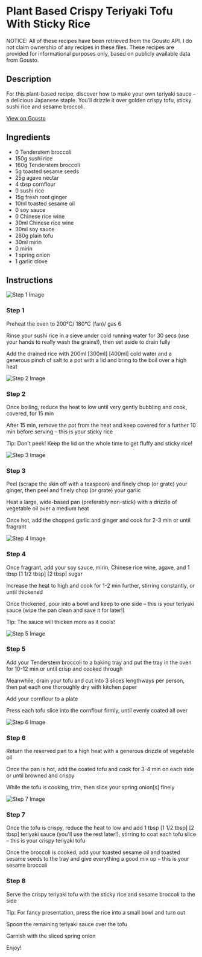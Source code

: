 # Plant Based Crispy Teriyaki Tofu With Sticky Rice

NOTICE: All of these recipes have been retrieved from the Gousto API. I do not claim ownership of any recipes in these files. These recipes are provided for informational purposes only, based on publicly available data from Gousto.

## Description

For this plant-based recipe, discover how to make your own teriyaki sauce – a delicious Japanese staple. You’ll drizzle it over golden crispy tofu, sticky sushi rice  and sesame broccoli. 

[View on Gousto](https://www.gousto.co.uk/recipes/cookbook/crispy-teriyaki-tofu-with-sticky-rice-sesame-edamame)

## Ingredients

- 0 Tenderstem broccoli
- 150g sushi rice
- 160g Tenderstem broccoli
- 5g toasted sesame seeds
- 25g agave nectar 
- 4 tbsp cornflour
- 0 sushi rice
- 15g fresh root ginger
- 10ml toasted sesame oil
- 0 soy sauce
- 0 Chinese rice wine
- 30ml Chinese rice wine 
- 30ml soy sauce
- 280g plain tofu
- 30ml mirin 
- 0 mirin
- 1 spring onion
- 1 garlic clove

## Instructions

![Step 1 Image](https://production-media.gousto.co.uk/cms/recipe-step-image/Step-1-1634312715291-x200.jpg)

### Step 1

Preheat the oven to 200°C/ 180°C (fan)/ gas 6

Rinse your sushi rice in a sieve under cold running water for 30 secs (use your hands to really wash the grains!), then set aside to drain fully

Add the drained rice with 200ml <span class="text-purple">[300ml]</span> <span class="text-danger">[400ml] </span>cold water and a generous pinch of salt to a pot with a lid and bring to the boil over a high heat

![Step 2 Image](https://production-media.gousto.co.uk/cms/recipe-step-image/Step-2-1634312720920-x200.jpg)

### Step 2

Once boiling, reduce the heat to low until very gently bubbling and cook, covered, for 15 min

After 15 min, remove the pot from the heat and keep covered for a further 10 min before serving – this is your sticky rice

Tip: Don't peek! Keep the lid on the whole time to get fluffy and sticky rice!

![Step 3 Image](https://production-media.gousto.co.uk/cms/recipe-step-image/2137-Step-3-x200.jpg)

### Step 3

Peel (scrape the skin off with a teaspoon) and finely chop (or grate) your ginger, then peel and finely chop (or grate) your garlic

Heat a large, wide-based pan (preferably non-stick) with a drizzle of vegetable oil over a medium heat

Once hot, add the chopped garlic and ginger and cook for 2-3 min or until fragrant

![Step 4 Image](https://production-media.gousto.co.uk/cms/recipe-step-image/2137-Step-4-x200.jpg)

### Step 4

Once fragrant, add your soy sauce, mirin, Chinese rice wine, agave, and 1 tbsp <span class="text-purple">[1 1/2 tbsp] </span><span class="text-danger">[2 tbsp]</span> sugar

Increase the heat to high and cook for 1-2 min further, stirring constantly, or until thickened

Once thickened, pour into a bowl and keep to one side – this is your teriyaki sauce (wipe the pan clean and save it for later!)

Tip: The sauce will thicken more as it cools!

![Step 5 Image](https://production-media.gousto.co.uk/cms/recipe-step-image/2137-Step-5-x200.jpg)

### Step 5

Add your Tenderstem broccoli to a baking tray and put the tray in the oven for 10-12 min or until crisp and cooked through

Meanwhile, drain your tofu and cut into 3 slices lengthways per person, then pat each one thoroughly dry with kitchen paper

Add your cornflour to a plate

Press each tofu slice into the cornflour firmly, until evenly coated all over

![Step 6 Image](https://production-media.gousto.co.uk/cms/recipe-step-image/2137-Step-6-x200.jpg)

### Step 6

Return the reserved pan to a high heat with a generous drizzle of vegetable oil

Once the pan is hot, add the coated tofu and cook for 3-4 min on each side or until browned and crispy

While the tofu is cooking, trim, then slice your spring onion[s]<span class="text-danger"> </span>finely

![Step 7 Image](https://production-media.gousto.co.uk/cms/recipe-step-image/2137-Step-7-x200.jpg)

### Step 7

Once the tofu is crispy, reduce the heat to low and add 1 tbsp <span class="text-purple">[1 1/2 tbsp] </span><span class="text-danger">[2 tbsp]</span> teriyaki sauce (you'll use the rest later!), stirring to coat each tofu slice – this is your crispy teriyaki tofu

Once the broccoli is cooked, add your toasted sesame oil and toasted sesame seeds to the tray and give everything a good mix up – this is your sesame broccoli

### Step 8

Serve the crispy teriyaki tofu with the sticky rice and sesame broccoli to the side

Tip: For fancy presentation, press the rice into a small bowl and turn out

Spoon the remaining teriyaki sauce over the tofu

Garnish with the sliced spring onion

Enjoy!

